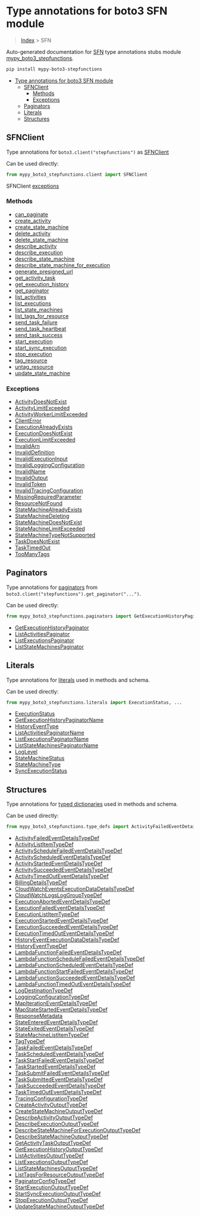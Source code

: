 # Type annotations for boto3 SFN module

> [Index](../index.md) > SFN

Auto-generated documentation for [SFN](https://boto3.amazonaws.com/v1/documentation/api/latest/reference/services/stepfunctions.html#SFN)
type annotations stubs module [mypy_boto3_stepfunctions](https://pypi.org/project/mypy-boto3-stepfunctions/).

```bash
pip install mypy-boto3-stepfunctions
```

- [Type annotations for boto3 SFN module](#type-annotations-for-boto3-sfn-module)
  - [SFNClient](#sfnclient)
    - [Methods](#methods)
    - [Exceptions](#exceptions)
  - [Paginators](#paginators)
  - [Literals](#literals)
  - [Structures](#structures)

## SFNClient

Type annotations for  `boto3.client("stepfunctions")` as [SFNClient](./client.md)

Can be used directly:

```python
from mypy_boto3_stepfunctions.client import SFNClient
```


SFNClient [exceptions](./client.md#exceptions)



### Methods
- [can_paginate](./client.md#can-paginate)
- [create_activity](./client.md#create-activity)
- [create_state_machine](./client.md#create-state-machine)
- [delete_activity](./client.md#delete-activity)
- [delete_state_machine](./client.md#delete-state-machine)
- [describe_activity](./client.md#describe-activity)
- [describe_execution](./client.md#describe-execution)
- [describe_state_machine](./client.md#describe-state-machine)
- [describe_state_machine_for_execution](./client.md#describe-state-machine-for-execution)
- [generate_presigned_url](./client.md#generate-presigned-url)
- [get_activity_task](./client.md#get-activity-task)
- [get_execution_history](./client.md#get-execution-history)
- [get_paginator](./client.md#get-paginator)
- [list_activities](./client.md#list-activities)
- [list_executions](./client.md#list-executions)
- [list_state_machines](./client.md#list-state-machines)
- [list_tags_for_resource](./client.md#list-tags-for-resource)
- [send_task_failure](./client.md#send-task-failure)
- [send_task_heartbeat](./client.md#send-task-heartbeat)
- [send_task_success](./client.md#send-task-success)
- [start_execution](./client.md#start-execution)
- [start_sync_execution](./client.md#start-sync-execution)
- [stop_execution](./client.md#stop-execution)
- [tag_resource](./client.md#tag-resource)
- [untag_resource](./client.md#untag-resource)
- [update_state_machine](./client.md#update-state-machine)




### Exceptions
- [ActivityDoesNotExist](./client.md#activitydoesnotexist)
- [ActivityLimitExceeded](./client.md#activitylimitexceeded)
- [ActivityWorkerLimitExceeded](./client.md#activityworkerlimitexceeded)
- [ClientError](./client.md#clienterror)
- [ExecutionAlreadyExists](./client.md#executionalreadyexists)
- [ExecutionDoesNotExist](./client.md#executiondoesnotexist)
- [ExecutionLimitExceeded](./client.md#executionlimitexceeded)
- [InvalidArn](./client.md#invalidarn)
- [InvalidDefinition](./client.md#invaliddefinition)
- [InvalidExecutionInput](./client.md#invalidexecutioninput)
- [InvalidLoggingConfiguration](./client.md#invalidloggingconfiguration)
- [InvalidName](./client.md#invalidname)
- [InvalidOutput](./client.md#invalidoutput)
- [InvalidToken](./client.md#invalidtoken)
- [InvalidTracingConfiguration](./client.md#invalidtracingconfiguration)
- [MissingRequiredParameter](./client.md#missingrequiredparameter)
- [ResourceNotFound](./client.md#resourcenotfound)
- [StateMachineAlreadyExists](./client.md#statemachinealreadyexists)
- [StateMachineDeleting](./client.md#statemachinedeleting)
- [StateMachineDoesNotExist](./client.md#statemachinedoesnotexist)
- [StateMachineLimitExceeded](./client.md#statemachinelimitexceeded)
- [StateMachineTypeNotSupported](./client.md#statemachinetypenotsupported)
- [TaskDoesNotExist](./client.md#taskdoesnotexist)
- [TaskTimedOut](./client.md#tasktimedout)
- [TooManyTags](./client.md#toomanytags)






## Paginators

Type annotations for [paginators](./paginators.md) from `boto3.client("stepfunctions").get_paginator("...")`.

Can be used directly:

```python
from mypy_boto3_stepfunctions.paginators import GetExecutionHistoryPaginator, ...
```

- [GetExecutionHistoryPaginator](./paginators.md#getexecutionhistorypaginator)
- [ListActivitiesPaginator](./paginators.md#listactivitiespaginator)
- [ListExecutionsPaginator](./paginators.md#listexecutionspaginator)
- [ListStateMachinesPaginator](./paginators.md#liststatemachinespaginator)






## Literals

Type annotations for [literals](./literals.md) used in methods and schema.

Can be used directly:

```python
from mypy_boto3_stepfunctions.literals import ExecutionStatus, ...
```

- [ExecutionStatus](./literals.md#executionstatus)
- [GetExecutionHistoryPaginatorName](./literals.md#getexecutionhistorypaginatorname)
- [HistoryEventType](./literals.md#historyeventtype)
- [ListActivitiesPaginatorName](./literals.md#listactivitiespaginatorname)
- [ListExecutionsPaginatorName](./literals.md#listexecutionspaginatorname)
- [ListStateMachinesPaginatorName](./literals.md#liststatemachinespaginatorname)
- [LogLevel](./literals.md#loglevel)
- [StateMachineStatus](./literals.md#statemachinestatus)
- [StateMachineType](./literals.md#statemachinetype)
- [SyncExecutionStatus](./literals.md#syncexecutionstatus)




## Structures


Type annotations for [typed dictionaries](./type_defs.md) used in methods and schema.

Can be used directly:

```python
from mypy_boto3_stepfunctions.type_defs import ActivityFailedEventDetailsTypeDef, ...
```

- [ActivityFailedEventDetailsTypeDef](./type_defs.md#activityfailedeventdetailstypedef)
- [ActivityListItemTypeDef](./type_defs.md#activitylistitemtypedef)
- [ActivityScheduleFailedEventDetailsTypeDef](./type_defs.md#activityschedulefailedeventdetailstypedef)
- [ActivityScheduledEventDetailsTypeDef](./type_defs.md#activityscheduledeventdetailstypedef)
- [ActivityStartedEventDetailsTypeDef](./type_defs.md#activitystartedeventdetailstypedef)
- [ActivitySucceededEventDetailsTypeDef](./type_defs.md#activitysucceededeventdetailstypedef)
- [ActivityTimedOutEventDetailsTypeDef](./type_defs.md#activitytimedouteventdetailstypedef)
- [BillingDetailsTypeDef](./type_defs.md#billingdetailstypedef)
- [CloudWatchEventsExecutionDataDetailsTypeDef](./type_defs.md#cloudwatcheventsexecutiondatadetailstypedef)
- [CloudWatchLogsLogGroupTypeDef](./type_defs.md#cloudwatchlogsloggrouptypedef)
- [ExecutionAbortedEventDetailsTypeDef](./type_defs.md#executionabortedeventdetailstypedef)
- [ExecutionFailedEventDetailsTypeDef](./type_defs.md#executionfailedeventdetailstypedef)
- [ExecutionListItemTypeDef](./type_defs.md#executionlistitemtypedef)
- [ExecutionStartedEventDetailsTypeDef](./type_defs.md#executionstartedeventdetailstypedef)
- [ExecutionSucceededEventDetailsTypeDef](./type_defs.md#executionsucceededeventdetailstypedef)
- [ExecutionTimedOutEventDetailsTypeDef](./type_defs.md#executiontimedouteventdetailstypedef)
- [HistoryEventExecutionDataDetailsTypeDef](./type_defs.md#historyeventexecutiondatadetailstypedef)
- [HistoryEventTypeDef](./type_defs.md#historyeventtypedef)
- [LambdaFunctionFailedEventDetailsTypeDef](./type_defs.md#lambdafunctionfailedeventdetailstypedef)
- [LambdaFunctionScheduleFailedEventDetailsTypeDef](./type_defs.md#lambdafunctionschedulefailedeventdetailstypedef)
- [LambdaFunctionScheduledEventDetailsTypeDef](./type_defs.md#lambdafunctionscheduledeventdetailstypedef)
- [LambdaFunctionStartFailedEventDetailsTypeDef](./type_defs.md#lambdafunctionstartfailedeventdetailstypedef)
- [LambdaFunctionSucceededEventDetailsTypeDef](./type_defs.md#lambdafunctionsucceededeventdetailstypedef)
- [LambdaFunctionTimedOutEventDetailsTypeDef](./type_defs.md#lambdafunctiontimedouteventdetailstypedef)
- [LogDestinationTypeDef](./type_defs.md#logdestinationtypedef)
- [LoggingConfigurationTypeDef](./type_defs.md#loggingconfigurationtypedef)
- [MapIterationEventDetailsTypeDef](./type_defs.md#mapiterationeventdetailstypedef)
- [MapStateStartedEventDetailsTypeDef](./type_defs.md#mapstatestartedeventdetailstypedef)
- [ResponseMetadata](./type_defs.md#responsemetadata)
- [StateEnteredEventDetailsTypeDef](./type_defs.md#stateenteredeventdetailstypedef)
- [StateExitedEventDetailsTypeDef](./type_defs.md#stateexitedeventdetailstypedef)
- [StateMachineListItemTypeDef](./type_defs.md#statemachinelistitemtypedef)
- [TagTypeDef](./type_defs.md#tagtypedef)
- [TaskFailedEventDetailsTypeDef](./type_defs.md#taskfailedeventdetailstypedef)
- [TaskScheduledEventDetailsTypeDef](./type_defs.md#taskscheduledeventdetailstypedef)
- [TaskStartFailedEventDetailsTypeDef](./type_defs.md#taskstartfailedeventdetailstypedef)
- [TaskStartedEventDetailsTypeDef](./type_defs.md#taskstartedeventdetailstypedef)
- [TaskSubmitFailedEventDetailsTypeDef](./type_defs.md#tasksubmitfailedeventdetailstypedef)
- [TaskSubmittedEventDetailsTypeDef](./type_defs.md#tasksubmittedeventdetailstypedef)
- [TaskSucceededEventDetailsTypeDef](./type_defs.md#tasksucceededeventdetailstypedef)
- [TaskTimedOutEventDetailsTypeDef](./type_defs.md#tasktimedouteventdetailstypedef)
- [TracingConfigurationTypeDef](./type_defs.md#tracingconfigurationtypedef)
- [CreateActivityOutputTypeDef](./type_defs.md#createactivityoutputtypedef)
- [CreateStateMachineOutputTypeDef](./type_defs.md#createstatemachineoutputtypedef)
- [DescribeActivityOutputTypeDef](./type_defs.md#describeactivityoutputtypedef)
- [DescribeExecutionOutputTypeDef](./type_defs.md#describeexecutionoutputtypedef)
- [DescribeStateMachineForExecutionOutputTypeDef](./type_defs.md#describestatemachineforexecutionoutputtypedef)
- [DescribeStateMachineOutputTypeDef](./type_defs.md#describestatemachineoutputtypedef)
- [GetActivityTaskOutputTypeDef](./type_defs.md#getactivitytaskoutputtypedef)
- [GetExecutionHistoryOutputTypeDef](./type_defs.md#getexecutionhistoryoutputtypedef)
- [ListActivitiesOutputTypeDef](./type_defs.md#listactivitiesoutputtypedef)
- [ListExecutionsOutputTypeDef](./type_defs.md#listexecutionsoutputtypedef)
- [ListStateMachinesOutputTypeDef](./type_defs.md#liststatemachinesoutputtypedef)
- [ListTagsForResourceOutputTypeDef](./type_defs.md#listtagsforresourceoutputtypedef)
- [PaginatorConfigTypeDef](./type_defs.md#paginatorconfigtypedef)
- [StartExecutionOutputTypeDef](./type_defs.md#startexecutionoutputtypedef)
- [StartSyncExecutionOutputTypeDef](./type_defs.md#startsyncexecutionoutputtypedef)
- [StopExecutionOutputTypeDef](./type_defs.md#stopexecutionoutputtypedef)
- [UpdateStateMachineOutputTypeDef](./type_defs.md#updatestatemachineoutputtypedef)
